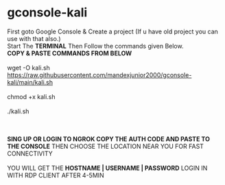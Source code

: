 # gconsole-kali

First goto Google Console & Create a project (If u have old project you can use with that also.)<br>
Start The <b>TERMINAL</b> Then Follow the commands given Below.
<br>
<b>COPY & PASTE COMMANDS FROM BELOW</b>
<br>
<br>
wget -O kali.sh https://raw.githubusercontent.com/mandexjunior2000/gconsole-kali/main/kali.sh
<br>
<br>
chmod +x kali.sh
<br>
<br>
./kali.sh

<br>
<br>
<b>SING UP OR LOGIN TO NGROK COPY THE AUTH CODE AND PASTE TO THE CONSOLE</b>
THEN CHOOSE THE LOCATION NEAR YOU FOR FAST CONNECTIVITY
<br>
<br>
YOU WILL GET THE <b>HOSTNAME | USERNAME | PASSWORD</b>
 LOGIN IN WITH RDP CLIENT AFTER 4-5MIN



